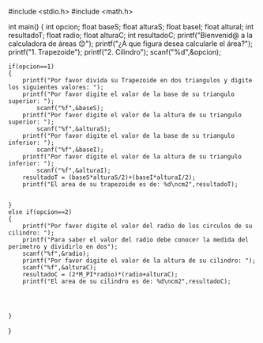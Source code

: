 #include <stdio.h>
#include <math.h>

int main()
{
int opcion;
float baseS;
float alturaS;
float baseI;
float alturaI;
int resultadoT;
float radio;
float alturaC;
int resultadoC;
    printf("Bienvenid@ a la calculadora de áreas 😊");
    printf("¿A que figura desea calcularle el área?");
    printf("1. Trapezoide"); 
    printf("2. Cilindro");
    scanf("%d",&opcion);
    
    if(opcion==1)
    {
        printf("Por favor divida su Trapezoide en dos triangulos y digite los siguientes valores: ");
        printf("Por favor digite el valor de la base de su triangulo superior: ");
            scanf("%f",&baseS);
        printf("Por favor digite el valor de la altura de su triangulo superior: ");
            scanf("%f",&alturaS);
        printf("Por favor digite el valor de la base de su triangulo inferior: ");
            scanf("%f",&baseI);
        printf("Por favor digite el valor de la altura de su triangulo inferior: ");
            scanf("%f",&alturaI);
        resultadoT = (baseS*alturaS/2)+(baseI*alturaI/2);
        printf("El area de su trapezoide es de: %d\ncm2",resultadoT);
        
        
    }
    else if(opcion==2)
    {
        printf("Por favor digite el valor del radio de los circulos de su cilindro: ");
        printf("Para saber el valor del radio debe conocer la medida del perimetro y dividirlo en dos");
        scanf("%f",&radio);
        printf("Por favor digite el valor de la altura de su cilindro: ");
        scanf("%f",&alturaC);
        resultadoC = (2*M_PI*radio)*(radio+alturaC);
        printf("El area de su cilindro es de: %d\ncm2",resultadoC);
        
        
        
        
    }
    
}
